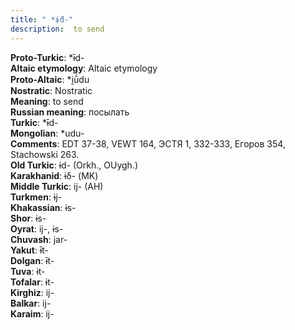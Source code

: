 ```yaml
---
title: " *ɨ̄d-"
description:  to send
---
```


<strong>Proto-Turkic</strong>:  *ɨ̄d-<br>
<strong>Altaic etymology</strong>:  Altaic etymology<br>
<strong> Proto-Altaic</strong>:  *i̯ū́du<br>
<strong>Nostratic</strong>:  Nostratic<br>
<strong>Meaning</strong>:  to send<br>
<strong>Russian meaning</strong>:  посылать<br>
<strong>Turkic</strong>:  *ɨ̄d-<br>
<strong>Mongolian</strong>:  *udu-<br>
<strong>Comments</strong>:  EDT 37-38, VEWT 164, ЭСТЯ 1, 332-333, Егоров 354, Stachowski 263.<br>
<strong>Old Turkic</strong>:  ɨd- (Orkh., OUygh.)<br>
<strong>Karakhanid</strong>:  ɨδ- (MK)<br>
<strong>Middle Turkic</strong>:  ij- (AH)<br>
<strong>Turkmen</strong>:  ɨj-<br>
<strong>Khakassian</strong>:  ɨs-<br>
<strong>Shor</strong>:  ɨs-<br>
<strong>Oyrat</strong>:  ij-, ɨs-<br>
<strong>Chuvash</strong>:  jar-<br>
<strong>Yakut</strong>:  ɨ̄t-<br>
<strong>Dolgan</strong>:  ɨ̄t-<br>
<strong>Tuva</strong>:  ɨt-<br>
<strong>Tofalar</strong>:  ɨt-<br>
<strong>Kirghiz</strong>:  ij-<br>
<strong>Balkar</strong>:  ij-<br>
<strong>Karaim</strong>:  ij-<br>


